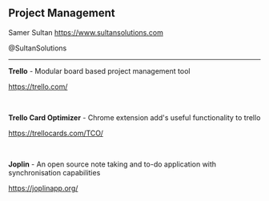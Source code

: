 ## Project Management

Samer Sultan
https://www.sultansolutions.com

@SultanSolutions

---

**Trello** - Modular board based project management tool

https://trello.com/

&nbsp;
&nbsp;

**Trello Card Optimizer** - Chrome extension add's useful functionality to trello

https://trellocards.com/TCO/

&nbsp;
&nbsp;

**Joplin** - An open source note taking and to-do application with synchronisation capabilities

https://joplinapp.org/

&nbsp;
&nbsp;
